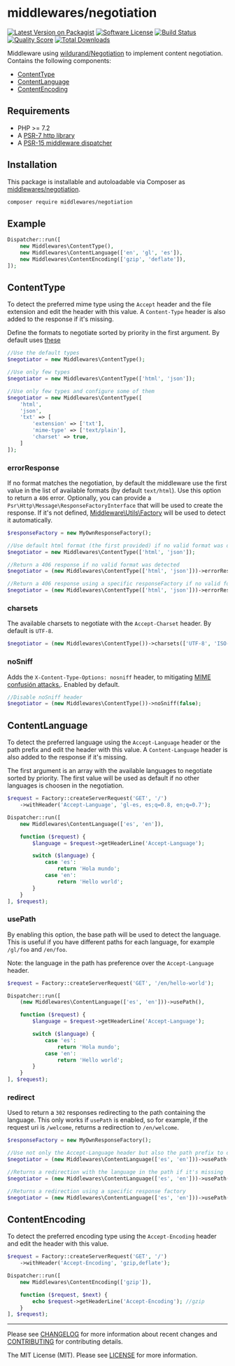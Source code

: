 # middlewares/negotiation

[![Latest Version on Packagist][ico-version]][link-packagist]
[![Software License][ico-license]](LICENSE)
[![Build Status][ico-travis]][link-travis]
[![Quality Score][ico-scrutinizer]][link-scrutinizer]
[![Total Downloads][ico-downloads]][link-downloads]

Middleware using [wildurand/Negotiation](https://github.com/willdurand/Negotiation) to implement content negotiation. Contains the following components:

* [ContentType](#contenttype)
* [ContentLanguage](#contentlanguage)
* [ContentEncoding](#contentencoding)

## Requirements

* PHP >= 7.2
* A [PSR-7 http library](https://github.com/middlewares/awesome-psr15-middlewares#psr-7-implementations)
* A [PSR-15 middleware dispatcher](https://github.com/middlewares/awesome-psr15-middlewares#dispatcher)

## Installation

This package is installable and autoloadable via Composer as [middlewares/negotiation](https://packagist.org/packages/middlewares/negotiation).

```sh
composer require middlewares/negotiation
```

## Example

```php
Dispatcher::run([
    new Middlewares\ContentType(),
    new Middlewares\ContentLanguage(['en', 'gl', 'es']),
    new Middlewares\ContentEncoding(['gzip', 'deflate']),
]);
```

## ContentType

To detect the preferred mime type using the `Accept` header and the file extension and edit the header with this value. A `Content-Type` header is also added to the response if it's missing.

Define the formats to negotiate sorted by priority in the first argument. By default uses [these](src/formats_defaults.php)

```php
//Use the default types
$negotiator = new Middlewares\ContentType();

//Use only few types
$negotiator = new Middlewares\ContentType(['html', 'json']);

//Use only few types and configure some of them
$negotiator = new Middlewares\ContentType([
    'html',
    'json',
    'txt' => [
        'extension' => ['txt'],
        'mime-type' => ['text/plain'],
        'charset' => true,
    ]
]);
```

### errorResponse

If no format matches the negotiation, by default the middleware use the first value in the list of available formats (by default `text/html`). Use this option to return a `406` error. Optionally, you can provide a `Psr\Http\Message\ResponseFactoryInterface` that will be used to create the response. If it's not defined, [Middleware\Utils\Factory](https://github.com/middlewares/utils#factory) will be used to detect it automatically.

```php
$responseFactory = new MyOwnResponseFactory();

//Use default html format (the first provided) if no valid format was detected (By default)
$negotiator = new Middlewares\ContentType(['html', 'json']);

//Return a 406 response if no valid format was detected
$negotiator = (new Middlewares\ContentType(['html', 'json']))->errorResponse();

//Return a 406 response using a specific responseFactory if no valid format was detected
$negotiator = (new Middlewares\ContentType(['html', 'json']))->errorResponse($responseFactory);
```

### charsets

The available charsets to negotiate with the `Accept-Charset` header. By default is `UTF-8`.

```php
$negotiator = (new Middlewares\ContentType())->charsets(['UTF-8', 'ISO-8859-1']);
```

### noSniff

Adds the `X-Content-Type-Options: nosniff` header, to mitigating [MIME confusión attacks.](https://blog.mozilla.org/security/2016/08/26/mitigating-mime-confusion-attacks-in-firefox/). Enabled by default.

```php
//Disable noSniff header
$negotiator = (new Middlewares\ContentType())->noSniff(false);
```

## ContentLanguage

To detect the preferred language using the `Accept-Language` header or the path prefix and edit the header with this value. A `Content-Language` header is also added to the response if it's missing.

The first argument is an array with the available languages to negotiate sorted by priority. The first value will be used as default if no other languages is choosen in the negotiation.

```php
$request = Factory::createServerRequest('GET', '/')
    ->withHeader('Accept-Language', 'gl-es, es;q=0.8, en;q=0.7');

Dispatcher::run([
    new Middlewares\ContentLanguage(['es', 'en']),

    function ($request) {
        $language = $request->getHeaderLine('Accept-Language');

        switch ($language) {
            case 'es':
                return 'Hola mundo';
            case 'en':
                return 'Hello world';
        }
    }
], $request);
```

### usePath

By enabling this option, the base path will be used to detect the language. This is useful if you have different paths for each language, for example `/gl/foo` and `/en/foo`. 

Note: the language in the path has preference over the `Accept-Language` header.

```php
$request = Factory::createServerRequest('GET', '/en/hello-world');

Dispatcher::run([
    (new Middlewares\ContentLanguage(['es', 'en']))->usePath(),

    function ($request) {
        $language = $request->getHeaderLine('Accept-Language');

        switch ($language) {
            case 'es':
                return 'Hola mundo';
            case 'en':
                return 'Hello world';
        }
    }
], $request);
```

### redirect

Used to return a `302` responses redirecting to the path containing the language. This only works if `usePath` is enabled, so for example, if the request uri is `/welcome`, returns a redirection to `/en/welcome`.

```php
$responseFactory = new MyOwnResponseFactory();

//Use not only the Accept-Language header but also the path prefix to detect the language
$negotiator = (new Middlewares\ContentLanguage(['es', 'en']))->usePath();

//Returns a redirection with the language in the path if it's missing
$negotiator = (new Middlewares\ContentLanguage(['es', 'en']))->usePath()->redirect();

//Returns a redirection using a specific response factory
$negotiator = (new Middlewares\ContentLanguage(['es', 'en']))->usePath()->redirect($responseFactory);
```

## ContentEncoding

To detect the preferred encoding type using the `Accept-Encoding` header and edit the header with this value.

```php
$request = Factory::createServerRequest('GET', '/')
    ->withHeader('Accept-Encoding', 'gzip,deflate');

Dispatcher::run([
    new Middlewares\ContentEncoding(['gzip']),

    function ($request, $next) {
        echo $request->getHeaderLine('Accept-Encoding'); //gzip
    }
], $request);
```

---

Please see [CHANGELOG](CHANGELOG.md) for more information about recent changes and [CONTRIBUTING](CONTRIBUTING.md) for contributing details.

The MIT License (MIT). Please see [LICENSE](LICENSE) for more information.

[ico-version]: https://img.shields.io/packagist/v/middlewares/negotiation.svg?style=flat-square
[ico-license]: https://img.shields.io/badge/license-MIT-brightgreen.svg?style=flat-square
[ico-travis]: https://img.shields.io/travis/middlewares/negotiation/master.svg?style=flat-square
[ico-scrutinizer]: https://img.shields.io/scrutinizer/g/middlewares/negotiation.svg?style=flat-square
[ico-downloads]: https://img.shields.io/packagist/dt/middlewares/negotiation.svg?style=flat-square

[link-packagist]: https://packagist.org/packages/middlewares/negotiation
[link-travis]: https://travis-ci.org/middlewares/negotiation
[link-scrutinizer]: https://scrutinizer-ci.com/g/middlewares/negotiation
[link-downloads]: https://packagist.org/packages/middlewares/negotiation
